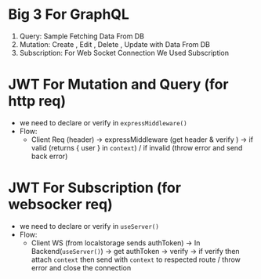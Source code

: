 # Big 3 For GraphQL
1. Query: Sample Fetching Data From DB
2. Mutation: Create , Edit , Delete , Update with Data From DB
3. Subscription: For Web Socket Connection We Used Subscription

# JWT For Mutation and Query (for http req) 
- we need to declare or verify in `expressMiddleware()`
- Flow:
    - Client Req (header) -> expressMiddleware (get header & verify ) -> if valid (returns { user } in `context`) / if invalid (throw error and send back error)
    

# JWT For Subscription (for websocker req)
- we need to declare or verify in `useServer()`
- Flow:
    - Client WS (from localstorage sends authToken) -> In Backend(`useServer()`) -> get authToken -> verify -> if verify then attach `context` then send with `context` to respected route / throw error and close the connection

